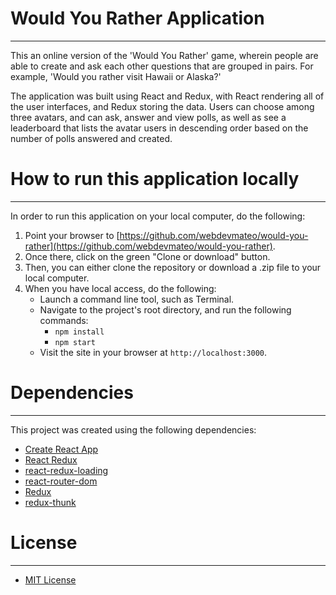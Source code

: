 # Would You Rather Application
___

This an online version of the 'Would You Rather' game, wherein people are able to create and ask each other questions that are grouped in pairs.  For example, 'Would you rather visit Hawaii or Alaska?'

The application was built using React and Redux, with React rendering all of the user interfaces, and Redux storing the data.  Users can choose among three avatars, and can ask, answer and view polls, as well as see a leaderboard that lists the avatar users in descending order based on the number of polls answered and created.

# How to run this application locally
___

In order to run this application on your local computer, do the following:

1. Point your browser to [https://github.com/webdevmateo/would-you-rather](https://github.com/webdevmateo/would-you-rather).
2. Once there, click on the green "Clone or download" button.
3. Then, you can either clone the repository or download a .zip file to your local computer.
4. When you have local access, do the following:
     - Launch a command line tool, such as Terminal.
     - Navigate to the project's root directory, and run the following commands:
          * `npm install`
          * `npm start`
     - Visit the site in your browser at `http://localhost:3000`.

# Dependencies
___

This project was created using the following dependencies:
* [Create React App](https://github.com/facebook/create-react-app)
* [React Redux](https://react-redux.js.org/)
* [react-redux-loading](https://www.npmjs.com/package/react-redux-loading)
* [react-router-dom](https://www.npmjs.com/package/react-router-dom)
* [Redux](https://redux.js.org/)
* [redux-thunk](https://github.com/reduxjs/redux-thunk)


# License
___

* [MIT License](LICENSE.txt)

